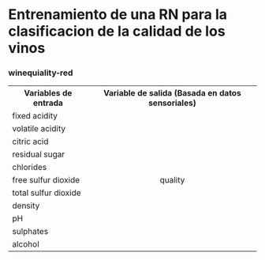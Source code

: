 # Entrenamiento de una RN para la clasificacion de la calidad de los vinos
### winequiality-red

<table>
  <tr>
    <th>Variables de entrada
    <th>Variable de salida (Basada en datos sensoriales)
  <tr>
    <td>fixed acidity
    <td rowspan="11"><p style="text-align: center;">quality</p>
  <tr>
    <td>volatile acidity
  <tr>
    <td>citric acid
  <tr>
    <td>residual sugar
  <tr>
    <td>chlorides
  <tr>
    <td>free sulfur dioxide
  <tr>
    <td>total sulfur dioxide
  <tr>
    <td>density
  <tr>
    <td>pH
  <tr>
    <td>sulphates
  <tr>
    <td>alcohol
    
</table>

